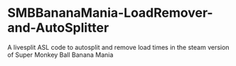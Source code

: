 # SMBBananaMania-LoadRemover-and-AutoSplitter
A livesplit ASL code to autosplit and remove load times in the steam version of Super Monkey Ball Banana Mania
